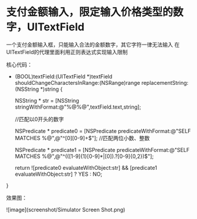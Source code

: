 # 支付金额输入，限定输入价格类型的数字，UITextField
一个支付金额输入框，只能输入合法的金额数字，其它字符一律无法输入
在UITextField的代理里面利用正则表达式实现输入限制

核心代码：
- (BOOL)textField:(UITextField *)textField shouldChangeCharactersInRange:(NSRange)range replacementString:(NSString *)string
{

    NSString * str = [NSString stringWithFormat:@"%@%@",textField.text,string];

    //匹配以0开头的数字

    NSPredicate * predicate0 = [NSPredicate predicateWithFormat:@"SELF MATCHES %@",@"^[0][0-9]+$"];
    //匹配两位小数、整数

    NSPredicate * predicate1 = [NSPredicate predicateWithFormat:@"SELF MATCHES %@",@"^(([1-9]{1}[0-9]*|[0])\.?[0-9]{0,2})$"];

    return ![predicate0 evaluateWithObject:str] && [predicate1 evaluateWithObject:str] ? YES : NO;

}

效果图：

![image](screenshot/Simulator Screen Shot.png)

